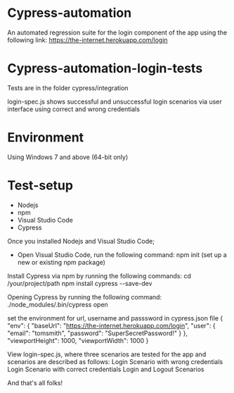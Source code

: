 # Cypress-automation
An automated regression suite for the login component of the app using the following link: https://the-internet.herokuapp.com/login

# Cypress-automation-login-tests
Tests are in the folder cypress/integration

login-spec.js shows successful and unsuccessful login scenarios via user interface using correct and wrong credentials

# Environment
Using Windows 7 and above (64-bit only)

# Test-setup
* Nodejs
* npm
* Visual Studio Code
* Cypress

Once you installed Nodejs and Visual Studio Code; 
- Open Visual Studio Code, run the following command: npm init (set up a new or existing npm package)

Install Cypress via npm by running the following commands:
cd /your/project/path
npm install cypress --save-dev

Opening Cypress by running the following command:
./node_modules/.bin/cypress open

set the environment for url, username and passsword in cypress.json file
{
    "env": {
        "baseUrl": "https://the-internet.herokuapp.com/login",
        "user": {
            "email": "tomsmith",
            "password": "SuperSecretPassword!"
      }
    },
    "viewportHeight": 1000,
    "viewportWidth": 1000
}

View login-spec.js, where three scenarios are tested for the app and scenarios are described as follows:
Login Scenario with wrong credentials
Login Scenario with correct credentials
Login and Logout Scenarios

And that's all folks!
